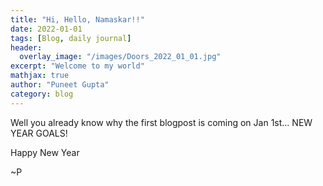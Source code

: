 ```yaml
---
title: "Hi, Hello, Namaskar!!"
date: 2022-01-01
tags: [Blog, daily journal]
header:
  overlay_image: "/images/Doors_2022_01_01.jpg"
excerpt: "Welcome to my world"
mathjax: true
author: "Puneet Gupta"
category: blog
---
```



Well you already know why the first blogpost is coming on Jan 1st... NEW YEAR GOALS!

Happy New Year

~P
